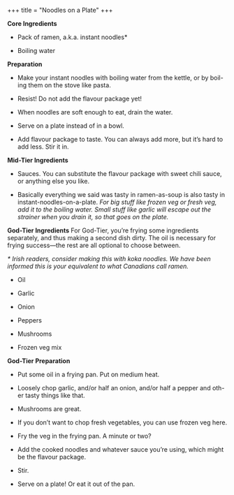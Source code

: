 +++
title = "Noodles on a Plate"
+++

**Core Ingredients**
- Pack of ramen, a.k.a. instant noodles*

- Boiling water

**Preparation**
- Make your instant noodles with boiling water from the kettle, or by boil-
ing them on the stove like pasta.

- Resist! Do not add the flavour package yet!

- When noodles are soft enough to eat, drain the water.

- Serve on a plate instead of in a bowl.

- Add flavour package to taste. You can always add more, but it’s hard to
add less. Stir it in.

**Mid-Tier Ingredients**
- Sauces. You can substitute the flavour package with sweet chili sauce, or
anything else you like.

- Basically everything we said was tasty in ramen-as-soup is also tasty in
instant-noodles-on-a-plate. _For big stuff like frozen veg or fresh veg, add it
to the boiling water. Small stuff like garlic will escape out the strainer when you
drain it, so that goes on the plate._

**God-Tier Ingredients**
For God-Tier, you’re frying some ingredients separately, and thus making
a second dish dirty. The oil is necessary for frying success—the rest are all
optional to choose between.

_* Irish readers, consider making this with koka noodles. We have been informed this is
your equivalent to what Canadians call ramen._



- Oil

- Garlic

- Onion

- Peppers

- Mushrooms

- Frozen veg mix

**God-Tier Preparation**
- Put some oil in a frying pan. Put on medium heat.

- Loosely chop garlic, and/or half an onion, and/or half a pepper and oth-
er tasty things like that.

- Mushrooms are great.

- If you don’t want to chop fresh vegetables, you can use frozen veg here.

- Fry the veg in the frying pan. A minute or two?

- Add the cooked noodles and whatever sauce you’re using, which might
be the flavour package.

- Stir.

- Serve on a plate! Or eat it out of the pan.